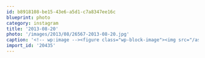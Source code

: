 ```yaml
---
id: b8918108-be15-43e6-a5d1-c7a8347ee16c
blueprint: photo
category: instagram
title: '2013-08-20'
photo: '/images/2013/08/26567-2013-08-20.jpg'
caption: '<!-- wp:image --><figure class="wp-block-image"><img src="/assets/images/2013/08/26567-2013-08-20.jpg" /></figure><!-- /wp:image --><!-- wp:paragraph --><p>Stratus</p><!-- /wp:paragraph -->'
import_id: '20435'
---
```

